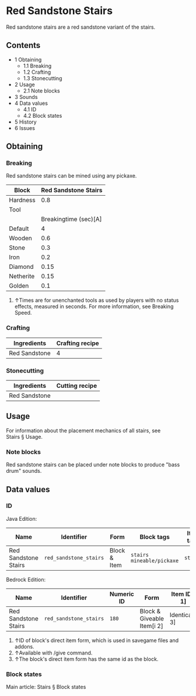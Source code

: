 # Red Sandstone Stairs
Red sandstone stairs are a red sandstone variant of the stairs.

## Contents
- 1 Obtaining
	- 1.1 Breaking
	- 1.2 Crafting
	- 1.3 Stonecutting
- 2 Usage
	- 2.1 Note blocks
- 3 Sounds
- 4 Data values
	- 4.1 ID
	- 4.2 Block states
- 5 History
- 6 Issues

## Obtaining
### Breaking
Red sandstone stairs can be mined using any pickaxe.

| Block     | Red Sandstone Stairs  |
|-----------|-----------------------|
| Hardness  | 0.8                   |
| Tool      |                       |
|           | Breakingtime (sec)[A] |
| Default   | 4                     |
| Wooden    | 0.6                   |
| Stone     | 0.3                   |
| Iron      | 0.2                   |
| Diamond   | 0.15                  |
| Netherite | 0.15                  |
| Golden    | 0.1                   |

1. ↑Times are for unenchanted tools as used by players with no status effects, measured in seconds. For more information, see Breaking Speed.

### Crafting
| Ingredients   | Crafting recipe |
|---------------|-----------------|
| Red Sandstone | 4               |

### Stonecutting
| Ingredients   | Cutting recipe |
|---------------|----------------|
| Red Sandstone |                |

## Usage
For information about the placement mechanics of all stairs, see Stairs § Usage.

### Note blocks
Red sandstone stairs can be placed under note blocks to produce "bass drum" sounds.

## Data values
### ID
Java Edition:

| Name                 | Identifier             | Form         | Block tags                      | Item tags | Translation key                        |
|----------------------|------------------------|--------------|---------------------------------|-----------|----------------------------------------|
| Red Sandstone Stairs | `red_sandstone_stairs` | Block & Item | `stairs`<br/>`mineable/pickaxe` | `stairs`  | `block.minecraft.red_sandstone_stairs` |

Bedrock Edition:

| Name                 | Identifier             | Numeric ID | Form                       | Item ID[i 1]   | Translation key                  |
|----------------------|------------------------|------------|----------------------------|----------------|----------------------------------|
| Red Sandstone Stairs | `red_sandstone_stairs` | `180`      | Block & Giveable Item[i 2] | Identical[i 3] | `tile.red_sandstone_stairs.name` |

1. ↑ID of block's direct item form, which is used in savegame files and addons.
2. ↑Available with /give command.
3. ↑The block's direct item form has the same id as the block.

### Block states
Main article: Stairs § Block states

